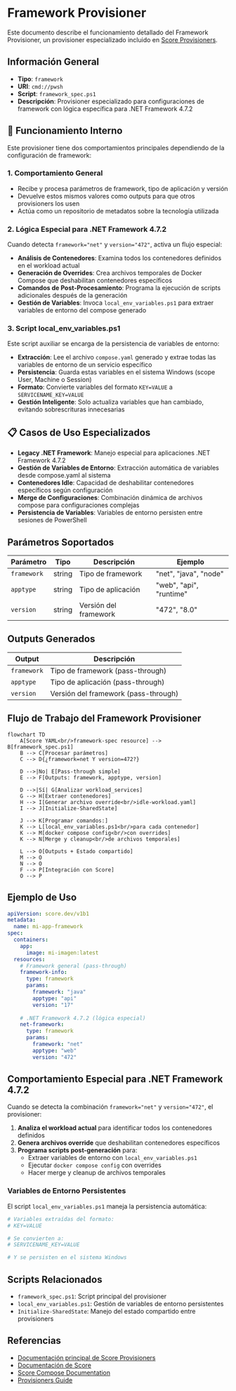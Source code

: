 # Framework Provisioner

Este documento describe el funcionamiento detallado del Framework Provisioner, un provisioner especializado incluido en [Score Provisioners](./README.md).

## Información General

- **Tipo**: `framework`
- **URI**: `cmd://pwsh`
- **Script**: `framework_spec.ps1`
- **Descripción**: Provisioner especializado para configuraciones de framework con lógica específica para .NET Framework 4.7.2

## 🔧 Funcionamiento Interno

Este provisioner tiene dos comportamientos principales dependiendo de la configuración de framework:

### 1. Comportamiento General
- Recibe y procesa parámetros de framework, tipo de aplicación y versión
- Devuelve estos mismos valores como outputs para que otros provisioners los usen
- Actúa como un repositorio de metadatos sobre la tecnología utilizada

### 2. Lógica Especial para .NET Framework 4.7.2
Cuando detecta `framework="net"` y `version="472"`, activa un flujo especial:

- **Análisis de Contenedores**: Examina todos los contenedores definidos en el workload actual
- **Generación de Overrides**: Crea archivos temporales de Docker Compose que deshabilitan contenedores específicos
- **Comandos de Post-Procesamiento**: Programa la ejecución de scripts adicionales después de la generación
- **Gestión de Variables**: Invoca `local_env_variables.ps1` para extraer variables de entorno del compose generado

### 3. Script local_env_variables.ps1
Este script auxiliar se encarga de la persistencia de variables de entorno:

- **Extracción**: Lee el archivo `compose.yaml` generado y extrae todas las variables de entorno de un servicio específico
- **Persistencia**: Guarda estas variables en el sistema Windows (scope User, Machine o Session)
- **Formato**: Convierte variables del formato `KEY=VALUE` a `SERVICENAME_KEY=VALUE`
- **Gestión Inteligente**: Solo actualiza variables que han cambiado, evitando sobrescrituras innecesarias

## 📋 Casos de Uso Especializados

- **Legacy .NET Framework**: Manejo especial para aplicaciones .NET Framework 4.7.2
- **Gestión de Variables de Entorno**: Extracción automática de variables desde compose.yaml al sistema
- **Contenedores Idle**: Capacidad de deshabilitar contenedores específicos según configuración
- **Merge de Configuraciones**: Combinación dinámica de archivos compose para configuraciones complejas
- **Persistencia de Variables**: Variables de entorno persisten entre sesiones de PowerShell

## Parámetros Soportados

| Parámetro | Tipo | Descripción | Ejemplo |
|-----------|------|-------------|---------|
| `framework` | string | Tipo de framework | "net", "java", "node" |
| `apptype` | string | Tipo de aplicación | "web", "api", "runtime" |
| `version` | string | Versión del framework | "472", "8.0" |

## Outputs Generados

| Output | Descripción |
|--------|-------------|
| `framework` | Tipo de framework (pass-through) |
| `apptype` | Tipo de aplicación (pass-through) |
| `version` | Versión del framework (pass-through) |

## Flujo de Trabajo del Framework Provisioner

```mermaid
flowchart TD
    A[Score YAML<br/>framework-spec resource] --> B[framework_spec.ps1]
    B --> C[Procesar parámetros]
    C --> D{¿framework=net Y version=472?}
    
    D -->|No| E[Pass-through simple]
    E --> F[Outputs: framework, apptype, version]
    
    D -->|Sí| G[Analizar workload_services]
    G --> H[Extraer contenedores]
    H --> I[Generar archivo override<br/>idle-workload.yaml]
    I --> J[Initialize-SharedState]
    
    J --> K[Programar comandos:]
    K --> L[local_env_variables.ps1<br/>para cada contenedor]
    K --> M[docker compose config<br/>con overrides]
    K --> N[Merge y cleanup<br/>de archivos temporales]
    
    L --> O[Outputs + Estado compartido]
    M --> O
    N --> O
    F --> P[Integración con Score]
    O --> P
```

## Ejemplo de Uso

```yaml
apiVersion: score.dev/v1b1
metadata:
  name: mi-app-framework
spec:
  containers:
    app:
      image: mi-imagen:latest
  resources:
    # Framework general (pass-through)
    framework-info:
      type: framework
      params:
        framework: "java"
        apptype: "api"
        version: "17"
    
    # .NET Framework 4.7.2 (lógica especial)
    net-framework:
      type: framework
      params:
        framework: "net"
        apptype: "web"
        version: "472"
```

## Comportamiento Especial para .NET Framework 4.7.2

Cuando se detecta la combinación `framework="net"` y `version="472"`, el provisioner:

1. **Analiza el workload actual** para identificar todos los contenedores definidos
2. **Genera archivos override** que deshabilitan contenedores específicos
3. **Programa scripts post-generación** para:
   - Extraer variables de entorno con `local_env_variables.ps1`
   - Ejecutar `docker compose config` con overrides
   - Hacer merge y cleanup de archivos temporales

### Variables de Entorno Persistentes

El script `local_env_variables.ps1` maneja la persistencia automática:

```powershell
# Variables extraídas del formato:
# KEY=VALUE

# Se convierten a:
# SERVICENAME_KEY=VALUE

# Y se persisten en el sistema Windows
```

## Scripts Relacionados

- `framework_spec.ps1`: Script principal del provisioner
- `local_env_variables.ps1`: Gestión de variables de entorno persistentes
- `Initialize-SharedState`: Manejo del estado compartido entre provisioners

## Referencias

- [Documentación principal de Score Provisioners](./README.md)
- [Documentación de Score](https://score.dev/docs)
- [Score Compose Documentation](https://docs.score.dev/docs/score-implementation/score-compose/)
- [Provisioners Guide](https://docs.score.dev/docs/score-implementation/score-compose/provisioners/) 